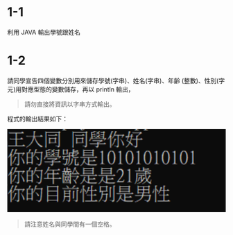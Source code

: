 # 1-1
利用 JAVA 輸出學號跟姓名

# 1-2
請同學宣告四個變數分別用來儲存學號(字串)、姓名(字串)、年齡
(整數)、性別(字元)用對應型態的變數儲存，再以 println 輸出，

> 請勿直接將資訊以字串方式輸出。

程式的輸出結果如下：

![1-2](./assets/homework_1-2.png)

> 請注意姓名與同學間有一個空格。
